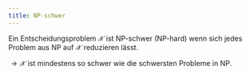 ```yaml
---
title: NP-schwer
---
```

Ein Entscheidungsproblem $\mathcal{X}$ ist NP-schwer (NP-hard) wenn sich jedes Problem aus NP auf $\mathcal{X}$ reduzieren lässt.

$\rightarrow \mathcal{X}$ ist mindestens so schwer wie die schwersten Probleme in NP.